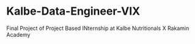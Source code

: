 # Kalbe-Data-Engineer-VIX
Final Project of Project Based INternship at Kalbe Nutritionals X Rakamin Academy
